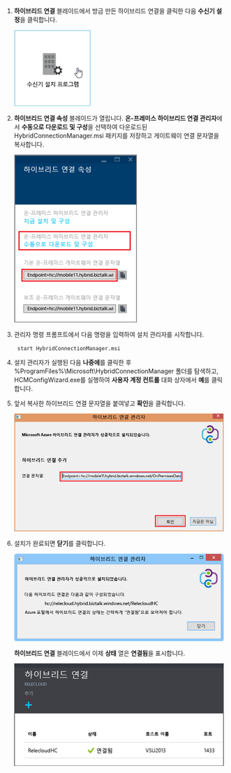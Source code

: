 
1. **하이브리드 연결** 블레이드에서 방금 만든 하이브리드 연결을 클릭한 다음 **수신기 설정**을 클릭합니다.
   
    ![수신기 설정 클릭](./media/app-service-hybrid-connections-manager-install/D04ClickListenerSetup.png)
2. **하이브리드 연결 속성** 블레이드가 열립니다. **온-프레미스 하이브리드 연결 관리자**에서 **수동으로 다운로드 및 구성**을 선택하여 다운로드된 HybridConnectionManager.msi 패키지를 저장하고 게이트웨이 연결 문자열을 복사합니다.
   
    ![설치하려면 여기를 클릭하세요.](./media/app-service-hybrid-connections-manager-install/D05ClickToInstallHCM.png)
3. 관리자 명령 프롬프트에서 다음 명령을 입력하여 설치 관리자를 시작합니다.
   
        start HybridConnectionManager.msi
4. 설치 관리자가 실행된 다음 **나중에**를 클릭한 후 %ProgramFiles%\Microsoft\HybridConnectionManager 폴더를 탐색하고, HCMConfigWizard.exe를 실행하여 **사용자 계정 컨트롤** 대화 상자에서 **예**를 클릭합니다.
5. 앞서 복사한 하이브리드 연결 문자열을 붙여넣고 **확인**을 클릭합니다. 
   
    ![설치](./media/app-service-hybrid-connections-manager-install/D08aHCMInstallManual.png)
6. 설치가 완료되면 **닫기**를 클릭합니다.
   
    ![닫기 클릭](./media/app-service-hybrid-connections-manager-install/D09HCMInstallComplete.png)
   
    **하이브리드 연결** 블레이드에서 이제 **상태** 열은 **연결됨**을 표시합니다. 
   
    ![연결됨 상태](./media/app-service-hybrid-connections-manager-install/D10HCStatusConnected.png)

